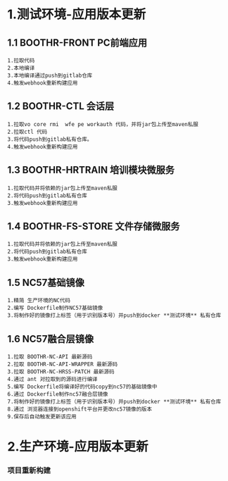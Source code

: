 
# 1.测试环境-应用版本更新

## 1.1 BOOTHR-FRONT PC前端应用
	1.拉取代码
	2.本地编译
	3.本地编译通过push到gitlab仓库
	4.触发webhook重新构建应用
 
## 1.2 BOOTHR-CTL 会话层
	1.拉取vo core rmi  wfe pe workauth 代码，并将jar包上传至maven私服
	2.拉取ctl 代码
	3.将代码push到gitlab私有仓库。
	4.触发webhook重新构建应用

## 1.3 BOOTHR-HRTRAIN 培训模块微服务
	1.拉取代码并将依赖的jar包上传至maven私服
	2.将代码push到gitlab私有仓库
	3.触发webhook重新构建应用


## 1.4 BOOTHR-FS-STORE 文件存储微服务
	1.拉取代码并将依赖的jar包上传至maven私服
	2.将代码push到gitlab私有仓库
	3.触发webhook重新构建应用

## 1.5 NC57基础镜像
	1.精简 生产环境的NC代码
	2.编写 Dockerfile制作NC57基础镜像
	3.将制作好的镜像打上标签（用于识别版本号）并push到docker **测试环境** 私有仓库
	
## 1.6 NC57融合层镜像
	1.拉取 BOOTHR-NC-API 最新源码
	2.拉取 BOOTHR-NC-API-WRAPPER 最新源码
	3.拉取 BOOTHR-NC-HRSS-PATCH 最新源码
	4.通过 ant 对拉取到的源码进行编译
	5.编写 Dockerfile将编译好的代码copy到nc57的基础镜像中
	6.通过 Dockerfile制作nc57融合层镜像
	7.将制作好的镜像打上标签（用于识别版本号）并push到docker **测试环境** 私有仓库
	8.通过 浏览器连接到openshift平台并更改nc57镜像的版本
	9.保存后自动触发更新该应用

# 2.生产环境-应用版本更新

### 项目重新构建
